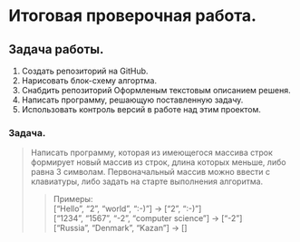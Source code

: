   # Итоговая проверочная работа.
  
  ## Задача работы.
  
  
  1. Создать репозиторий на GitHub.
  2. Нарисовать блок-схему алгортма.
  3. Снабдить репозиторий Оформленым текстовым описанием решеня.
  4. Написать программу, решающую поставленную задачу.
  5. Использовать контроль версий в работе над этим проектом. 

  ### Задача.
  >Написать программу, которая из имеющегося массива строк формирует новый массив из строк, длина которых меньше, либо равна 3 символам. Первоначальный массив можно ввести с клавиатуры, либо задать на старте выполнения алгоритма.
  >>Примеры:    
[“Hello”, “2”, “world”, “:-)”] → [“2”, “:-)”]       
[“1234”, “1567”, “-2”, “computer science”] → [“-2”]     
[“Russia”, “Denmark”, “Kazan”] → []